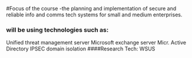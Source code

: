 #Focus of the course
-the planning and implementation of secure and reliable info
and comms tech systems for small and medium enterprises.

### will be using technologies such as:
Unified threat management server
Microsoft exchange server
Micr. Active Directory
IPSEC domain isolation
####Research Tech:
WSUS

